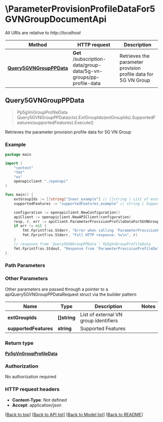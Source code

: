 # \ParameterProvisionProfileDataFor5GVNGroupDocumentApi

All URIs are relative to *http://localhost*

Method | HTTP request | Description
------------- | ------------- | -------------
[**Query5GVNGroupPPData**](ParameterProvisionProfileDataFor5GVNGroupDocumentApi.md#Query5GVNGroupPPData) | **Get** /subscription-data/group-data/5g-vn-groups/pp-profile-data | Retrieves the parameter provision profile data for 5G VN Group



## Query5GVNGroupPPData

> Pp5gVnGroupProfileData Query5GVNGroupPPData(ctx).ExtGroupIds(extGroupIds).SupportedFeatures(supportedFeatures).Execute()

Retrieves the parameter provision profile data for 5G VN Group

### Example

```go
package main

import (
    "context"
    "fmt"
    "os"
    openapiclient "./openapi"
)

func main() {
    extGroupIds := []string{"Inner_example"} // []string | List of external VN group identifiers (optional)
    supportedFeatures := "supportedFeatures_example" // string | Supported Features (optional)

    configuration := openapiclient.NewConfiguration()
    apiClient := openapiclient.NewAPIClient(configuration)
    resp, r, err := apiClient.ParameterProvisionProfileDataFor5GVNGroupDocumentApi.Query5GVNGroupPPData(context.Background()).ExtGroupIds(extGroupIds).SupportedFeatures(supportedFeatures).Execute()
    if err != nil {
        fmt.Fprintf(os.Stderr, "Error when calling `ParameterProvisionProfileDataFor5GVNGroupDocumentApi.Query5GVNGroupPPData``: %v\n", err)
        fmt.Fprintf(os.Stderr, "Full HTTP response: %v\n", r)
    }
    // response from `Query5GVNGroupPPData`: Pp5gVnGroupProfileData
    fmt.Fprintf(os.Stdout, "Response from `ParameterProvisionProfileDataFor5GVNGroupDocumentApi.Query5GVNGroupPPData`: %v\n", resp)
}
```

### Path Parameters



### Other Parameters

Other parameters are passed through a pointer to a apiQuery5GVNGroupPPDataRequest struct via the builder pattern


Name | Type | Description  | Notes
------------- | ------------- | ------------- | -------------
 **extGroupIds** | **[]string** | List of external VN group identifiers | 
 **supportedFeatures** | **string** | Supported Features | 

### Return type

[**Pp5gVnGroupProfileData**](Pp5gVnGroupProfileData.md)

### Authorization

No authorization required

### HTTP request headers

- **Content-Type**: Not defined
- **Accept**: application/json

[[Back to top]](#) [[Back to API list]](../README.md#documentation-for-api-endpoints)
[[Back to Model list]](../README.md#documentation-for-models)
[[Back to README]](../README.md)

